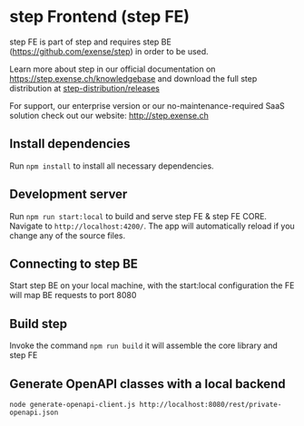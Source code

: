 # step Frontend (step FE)

step FE is part of step and requires step BE (https://github.com/exense/step) in order to be used.

Learn more about step in our official documentation on https://step.exense.ch/knowledgebase and download the full step distribution at [step-distribution/releases](https://github.com/exense/step-distribution/releases)

For support, our enterprise version or our no-maintenance-required SaaS solution check out our website: http://step.exense.ch

## Install dependencies

Run `npm install` to install all necessary dependencies.

## Development server

Run `npm run start:local` to build and serve step FE & step FE CORE. Navigate to `http://localhost:4200/`. The app will automatically reload if you change any of the source files.

## Connecting to step BE

Start step BE on your local machine, with the start:local configuration the FE will map BE requests to port 8080

## Build step

Invoke the command `npm run build` it will assemble the core library and step FE

## Generate OpenAPI classes with a local backend

`node generate-openapi-client.js http://localhost:8080/rest/private-openapi.json `
